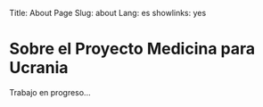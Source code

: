 Title: About Page
Slug: about
Lang: es
showlinks: yes

# Sobre el Proyecto Medicina para Ucrania

Trabajo en progreso...
